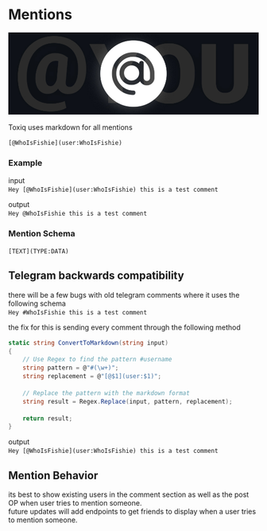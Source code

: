 # Mentions
![Logo](/Images/mention.jpg)   

Toxiq uses markdown for all mentions 

```
[@WhoIsFishie](user:WhoIsFishie)
```

### Example

input  
```Hey [@WhoIsFishie](user:WhoIsFishie) this is a test comment```

output  
```Hey @WhoIsFishie this is a test comment```


### Mention Schema

```[TEXT](TYPE:DATA)```

## Telegram backwards compatibility
there will be a few bugs with old telegram comments where it uses the following schema  
```Hey #WhoIsFishie this is a test comment```   

the fix for this is sending every comment through the following method


``` c#
static string ConvertToMarkdown(string input)
{
    // Use Regex to find the pattern #username
    string pattern = @"#(\w+)";
    string replacement = @"[@$1](user:$1)";

    // Replace the pattern with the markdown format
    string result = Regex.Replace(input, pattern, replacement);

    return result;
}
```

output  
```Hey [@WhoIsFishie](user:WhoIsFishie) this is a test comment```

## Mention Behavior
its best to show existing users in the comment section as well as the post OP when user tries to mention someone.  
future updates will add endpoints to get friends to display when a user tries to mention someone.

